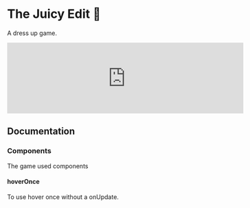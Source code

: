 # The Juicy Edit 🎨
A dress up game.

<iframe frameborder="0" src="https://itch.io/embed/1654575?linkback=true&amp;border_width=0&amp;bg_color=ffb879&amp;fg_color=4a3052&amp;link_color=8465ec&amp;border_color=d79051" width="550" height="165"><a href="https://lajbel.itch.io/the-juicy-edit">The Juicy Edit by danie</a></iframe>

## Documentation
### Components
The game used components

#### hoverOnce
To use hover once without a onUpdate.